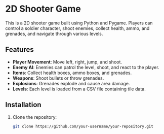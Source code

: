 # 2D Shooter Game

This is a 2D shooter game built using Python and Pygame. Players can control a soldier character, shoot enemies, collect health, ammo, and grenades, and navigate through various levels.

## Features

- **Player Movement**: Move left, right, jump, and shoot.
- **Enemy AI**: Enemies can patrol the level, shoot, and react to the player.
- **Items**: Collect health boxes, ammo boxes, and grenades.
- **Weapons**: Shoot bullets or throw grenades.
- **Explosions**: Grenades explode and cause area damage.
- **Levels**: Each level is loaded from a CSV file containing tile data.

## Installation

1. Clone the repository:

   ```bash
   git clone https://github.com/your-username/your-repository.git
   ```
